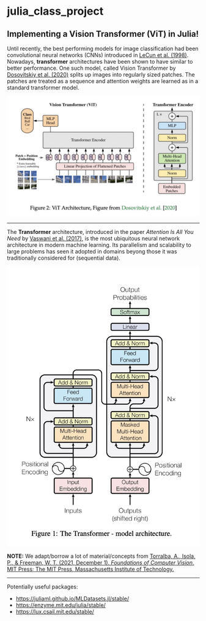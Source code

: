 # julia_class_project
## Implementing a Vision Transformer (ViT) in Julia!

Until recently, the best performing models for image classification had been convolutional neural networks (CNNs) introduced in [LeCun et al. (1998)](https://ieeexplore.ieee.org/abstract/document/726791). Nowadays, **transformer** architectures have been shown to have similar to better performance. One such model, called Vision Transformer by [Dosovitskiy et al. (2020)](https://arxiv.org/abs/2010.11929) splits up images into regularly sized patches. The patches are treated as a sequence and attention weights are learned as in a standard transformer model.

![ViT Model](https://github.com/qsimeon/julia_class_project/blob/main/figures/vit_architecture.jpg?raw=true)

---

The **Transformer** architecture, introduced in the paper _Attention Is All You Need_ by [Vaswani et al. (2017)](https://arxiv.org/abs/1706.03762), is the most ubiquitous neural network architecture in modern machine learning. Its parallelism and scalability to large problems has seen it adopted in domains beyong those it was traditionally considered for (sequential data). 

![Transformer Model](https://github.com/qsimeon/julia_class_project/blob/main/figures/transformer_architecture.jpg?raw=true)

**NOTE:** We adapt/borrow a lot of material/concepts from
[Torralba, A., Isola, P., & Freeman, W. T. (2021, December 1). _Foundations of Computer Vision_. MIT Press; The MIT Press, Massachusetts Institute of Technology.](https://mitpress.mit.edu/9780262048972/foundations-of-computer-vision/)

---

Potentially useful packages:
- https://juliaml.github.io/MLDatasets.jl/stable/
- https://enzyme.mit.edu/julia/stable/
- https://lux.csail.mit.edu/stable/


